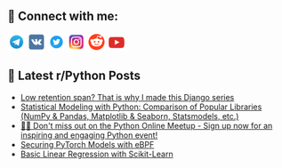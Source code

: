 ## 🔎 Connect with me:
[<img src="https://github.com/bullbesh/bullbesh/blob/main/images/Telegram.png" width="32" height="32" />](https://t.me/bullbesh)
[<img src="https://github.com/bullbesh/bullbesh/blob/main/images/VK.png" width="32" height="32" />](https://vk.com/bullbesh)
[<img src="https://github.com/bullbesh/bullbesh/blob/main/images/Twitter.png" width="32" height="32" />](https://twitter.com/bullbesh1)
[<img src="https://github.com/bullbesh/bullbesh/blob/main/images/Instagram.png" width="32" height="32" />](https://www.instagram.com/bullbesh)
[<img src="https://github.com/bullbesh/bullbesh/blob/main/images/Reddit.png" width="32" height="32" />](https://www.reddit.com/user/bullbesh)
[<img src="https://github.com/bullbesh/bullbesh/blob/main/images/YouTube.png" width="32" height="32" />](https://www.youtube.com/channel/UCtfjRs6uzgq5mfm8S06WTcg)

## 📕 Latest r/Python Posts
<!-- BLOG-POST-LIST:START -->
- [Low retention span? That is why I made this Django series](https://www.reddit.com/r/Python/comments/1592qmm/low_retention_span_that_is_why_i_made_this_django/)
- [Statistical Modeling with Python: Comparison of Popular Libraries &lpar;NumPy &amp; Pandas, Matplotlib &amp; Seaborn, Statsmodels, etc.&rpar;](https://www.reddit.com/r/Python/comments/1591u5o/statistical_modeling_with_python_comparison_of/)
- [🐍🌐 Don&#39;t miss out on the Python Online Meetup - Sign up now for an inspiring and engaging Python event!](https://www.reddit.com/r/Python/comments/1590z5k/dont_miss_out_on_the_python_online_meetup_sign_up/)
- [Securing PyTorch Models with eBPF](https://www.reddit.com/r/Python/comments/158zdz7/securing_pytorch_models_with_ebpf/)
- [Basic Linear Regression with Scikit-Learn](https://www.reddit.com/r/Python/comments/158ywxu/basic_linear_regression_with_scikitlearn/)
<!-- BLOG-POST-LIST:END -->
